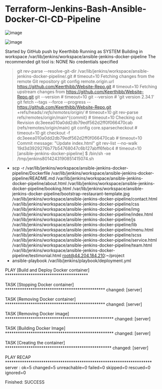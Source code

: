 # Terraform-Jenkins-Bash-Ansible-Docker-CI-CD-Pipeline

![image](https://github.com/Keerthibb/Terraform-Jenkins-Ansible-Docker-CI-CD-Pipeline/assets/92278245/21d9de1a-316b-43b9-8324-6d962d848ea1)


![image](https://github.com/Keerthibb/Terraform-Jenkins-Ansible-Docker-CI-CD-Pipeline/assets/92278245/fab05cd8-5fcb-4e8b-8770-543cc9078566)

Started by GitHub push by Keerthibb
Running as SYSTEM
Building in workspace /var/lib/jenkins/workspace/ansible-jenkins-docker-pipeline
The recommended git tool is: NONE
No credentials specified
 > git rev-parse --resolve-git-dir /var/lib/jenkins/workspace/ansible-jenkins-docker-pipeline/.git # timeout=10
Fetching changes from the remote Git repository
 > git config remote.origin.url https://github.com/Keerthibb/Website-Repo.git # timeout=10
Fetching upstream changes from https://github.com/Keerthibb/Website-Repo.git
 > git --version # timeout=10
 > git --version # 'git version 2.34.1'
 > git fetch --tags --force --progress -- https://github.com/Keerthibb/Website-Repo.git +refs/heads/*:refs/remotes/origin/* # timeout=10
 > git rev-parse refs/remotes/origin/main^{commit} # timeout=10
Checking out Revision dc3eeea010a0dd2db79edf562d2ff0f066470cab (refs/remotes/origin/main)
 > git config core.sparsecheckout # timeout=10
 > git checkout -f dc3eeea010a0dd2db79edf562d2ff0f066470cab # timeout=10
Commit message: "Update index.html"
 > git rev-list --no-walk 19d3d3929276b77b54768047c6b127abff6febc4 # timeout=10
[ansible-jenkins-docker-pipeline] $ /bin/sh -xe /tmp/jenkins8014243190851415074.sh
+ scp -r /var/lib/jenkins/workspace/ansible-jenkins-docker-pipeline/Dockerfile /var/lib/jenkins/workspace/ansible-jenkins-docker-pipeline/README.md /var/lib/jenkins/workspace/ansible-jenkins-docker-pipeline/about.html /var/lib/jenkins/workspace/ansible-jenkins-docker-pipeline/booking.html /var/lib/jenkins/workspace/ansible-jenkins-docker-pipeline/bootstrap-restaurant-template.jpg /var/lib/jenkins/workspace/ansible-jenkins-docker-pipeline/contact.html /var/lib/jenkins/workspace/ansible-jenkins-docker-pipeline/css /var/lib/jenkins/workspace/ansible-jenkins-docker-pipeline/img /var/lib/jenkins/workspace/ansible-jenkins-docker-pipeline/index.html /var/lib/jenkins/workspace/ansible-jenkins-docker-pipeline/js /var/lib/jenkins/workspace/ansible-jenkins-docker-pipeline/lib /var/lib/jenkins/workspace/ansible-jenkins-docker-pipeline/menu.html /var/lib/jenkins/workspace/ansible-jenkins-docker-pipeline/scss /var/lib/jenkins/workspace/ansible-jenkins-docker-pipeline/service.html /var/lib/jenkins/workspace/ansible-jenkins-docker-pipeline/team.html /var/lib/jenkins/workspace/ansible-jenkins-docker-pipeline/testimonial.html root@44.204.184.210:~/project
+ ansible-playbook /var/lib/jenkins/playbook/deployment.yml

PLAY [Build and Deploy Docker container] ***************************************

TASK [Stopping Docker container] ***********************************************
changed: [server]

TASK [Removing Docker container] ***********************************************
changed: [server]

TASK [Removing Docker image] ***************************************************
changed: [server]

TASK [Building Docker Image] ***************************************************
changed: [server]

TASK [Creating the container] **************************************************
changed: [server]

PLAY RECAP *********************************************************************
server                     : ok=5    changed=5    unreachable=0    failed=0    skipped=0    rescued=0    ignored=0   

Finished: SUCCESS
